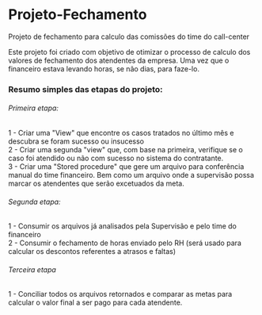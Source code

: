# Projeto-Fechamento
Projeto de fechamento para calculo das comissões do time do call-center

Este projeto  foi criado com objetivo de otimizar o processo de calculo dos valores de fechamento dos atendentes da empresa.
Uma vez que o financeiro estava levando horas, se não dias, para faze-lo.

<h3>Resumo simples das etapas do projeto:</h3>
  <h6>Primeira etapa:</h6>
    1 - Criar uma "View" que encontre os casos tratados no último mês e descubra se foram sucesso ou insucesso<br>
    2 - Criar uma segunda "view" que, com base na primeira, verifique se o caso foi atendido ou não com sucesso no sistema do contratante.<br>
    3 -  Criar uma "Stored procedure" que gere um arquivo para conferência manual do time financeiro. Bem como um arquivo onde a supervisão possa marcar os atendentes que serão excetuados da meta.
    
  <h6>Segunda etapa:</h6>
    1 - Consumir os arquivos já analisados pela Supervisão e pelo time do financeiro<br>
    2 - Consumir o fechamento de horas enviado pelo RH (será usado para calcular os descontos referentes a atrasos e faltas)
   
  <h6>Terceira etapa</h6>
    1 - Conciliar todos os arquivos retornados e comparar as metas para calcular o valor final a ser pago para cada atendente.
